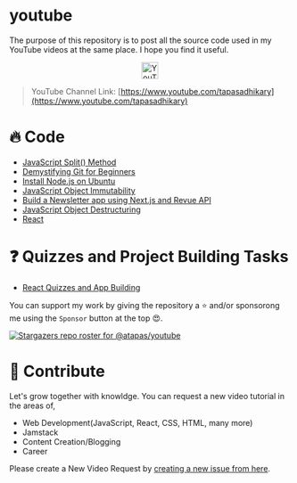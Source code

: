 # youtube
The purpose of this repository is to post all the source code used in my YouTube videos at the same place. I hope you find it useful.

<p align=center>
  <img alt="YouTube Channel Subscribers" height="30px" src="https://img.shields.io/youtube/channel/subscribers/UCaYr5yxgOyk599Mnb3TGh-g?label=Subscribers&style=social">
</p>

> YouTube Channel Link: [https://www.youtube.com/tapasadhikary](https://www.youtube.com/tapasadhikary)


# 🔥 Code
- [JavaScript Split() Method](https://github.com/atapas/youtube/tree/main/code-with-tapas/js-split)
- [Demystifying Git for Beginners](https://github.com/atapas/youtube/tree/main/code-with-tapas/git-for-beginners)
- [Install Node.js on Ubuntu](https://github.com/atapas/youtube/tree/main/code-with-tapas/install-nodejs-ubuntu)
- [JavaScript Object Immutability](https://github.com/atapas/youtube/tree/main/code-with-tapas/object-immutability)
- [Build a Newsletter app using Next.js and Revue API](https://github.com/atapas/youtube/tree/main/next-js-build-with/newsletter-nextjs-revue)
- [JavaScript Object Destructuring](https://github.com/atapas/youtube/tree/main/code-with-tapas/object-destructuring)
- [React](https://github.com/atapas/youtube/tree/main/react)

# ❓ Quizzes and Project Building Tasks
- [React Quizzes and App Building](https://github.com/atapas/youtube/blob/main/react/Quizzes.md)

You can support my work by giving the repository a ⭐ and/or sponsorong me using the `Sponsor` button at the top 😍.

[![Stargazers repo roster for @atapas/youtube](https://reporoster.com/stars/atapas/youtube)](https://github.com/atapas/youtube/stargazers)  
  
 
# 👋 Contribute
Let's grow together with knowldge. You can request a new video tutorial in the areas of,

- Web Development(JavaScript, React, CSS, HTML, many more)
- Jamstack
- Content Creation/Blogging
- Career

Please create a New Video Request by [creating a new issue from here](https://github.com/atapas/youtube/issues/new/choose).
